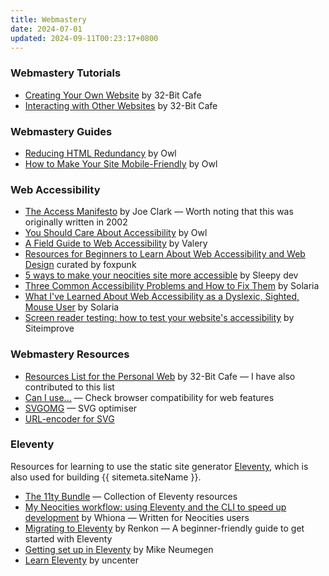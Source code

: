 ```yaml
---
title: Webmastery
date: 2024-07-01
updated: 2024-09-11T00:23:17+0800
---
```


### Webmastery Tutorials

* [Creating Your Own Website](https://32bit.cafe/cyowebsite/) by 32-Bit Cafe
* [Interacting with Other Websites](https://32bit.cafe/interactingontheweb/) by 32-Bit Cafe

### Webmastery Guides

* [Reducing HTML Redundancy](https://owlsroost.xyz/articles/2023-12-23-reducing-html-redundancy.html) by Owl
* [How to Make Your Site Mobile-Friendly](https://owlsroost.xyz/articles/2024-06-24-how-to-make-your-site-mobile-friendly.html) by Owl

### Web Accessibility

* [The Access Manifesto](https://joeclark.org/book/sashay/serialization/AccessManifesto.html) by Joe Clark — Worth noting that this was originally written in 2002
* [You Should Care About Accessibility](https://owlsroost.xyz/articles/2023-08-20-you-should-care-about-accessibility.html) by Owl
* [A Field Guide to Web Accessibility](https://theultimatemotherfuckingwebsite.com/) by Valery
* [Resources for Beginners to Learn About Web Accessibility and Web Design](https://www.tumblr.com/foxpunk/700063063948312576/hey-you-yeah-you-with-the-cool-neocities) curated by foxpunk
* [5 ways to make your neocities site more accessible](https://sleepydev.neocities.org/posts/5%20Ways%20to%20make%20your%20Neocities%20site%20more%20accessible) by Sleepy dev
* [Three Common Accessibility Problems and How to Fix Them](https://solaria.neocities.org/beginnersaccessibility) by Solaria
* [What I've Learned About Web Accessibility as a Dyslexic, Sighted, Mouse User](https://solaria.neocities.org/accessibility) by Solaria
* [Screen reader testing: how to test your website's accessibility](https://www.siteimprove.com/glossary/screen-reader-testing/) by Siteimprove

### Webmastery Resources

* [Resources List for the Personal Web](https://discourse.32bit.cafe/t/resources-list-for-the-personal-web/49) by 32-Bit Cafe — I have also contributed to this list
* [Can I use...](https://caniuse.com/) — Check browser compatibility for web features
* [SVGOMG](https://jakearchibald.github.io/svgomg/) — SVG optimiser
* [URL-encoder for SVG](https://yoksel.github.io/url-encoder/)

### Eleventy
Resources for learning to use the static site generator [Eleventy](https://www.11ty.dev/), which is also used for building {{ sitemeta.siteName }}.

* [The 11ty Bundle](https://11tybundle.dev/) — Collection of Eleventy resources
* [My Neocities workflow: using Eleventy and the CLI to speed up development](https://whiona.weblog.lol/2023/10/my-neocities-workflow:-using-eleventy-and-the-cli-to-speed-up-development) by Whiona — Written for Neocities users
* [Migrating to Eleventy](https://renkotsuban.com/posts/2023-11-15-Migrating-to-Eleventy.html) by Renkon — A beginner-friendly guide to get started with Eleventy
* [Getting set up in Eleventy](https://cloudcannon.com/tutorials/eleventy-beginner-tutorial/) by Mike Neumegen
* [Learn Eleventy](https://learn-eleventy.pages.dev/) by uncenter
